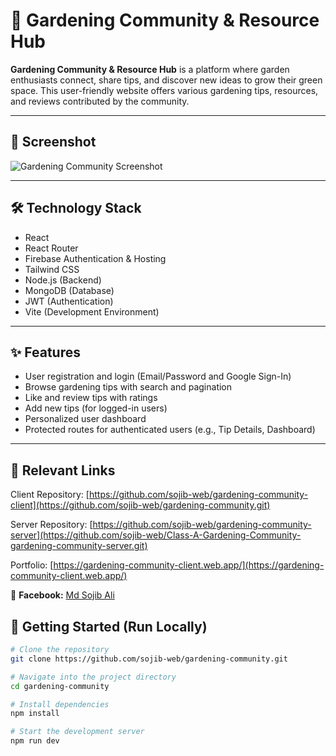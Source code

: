 # 🌱 Gardening Community & Resource Hub

**Gardening Community & Resource Hub** is a platform where garden enthusiasts connect, share tips, and discover new ideas to grow their green space. This user-friendly website offers various gardening tips, resources, and reviews contributed by the community.

---

## 📸 Screenshot

![Gardening Community Screenshot]([https://i.ibb.co/6cykt1t3/Md-Sojib-Ali.png](https://i.ibb.co/1JbNs2Qw/gardening-community-client-web-app.png))

---

## 🛠 Technology Stack

- React  
- React Router  
- Firebase Authentication & Hosting  
- Tailwind CSS  
- Node.js (Backend)  
- MongoDB (Database)  
- JWT (Authentication)  
- Vite (Development Environment)

---

## ✨ Features

- User registration and login (Email/Password and Google Sign-In)  
- Browse gardening tips with search and pagination  
- Like and review tips with ratings  
- Add new tips (for logged-in users)  
- Personalized user dashboard  
- Protected routes for authenticated users (e.g., Tip Details, Dashboard)  

---

## 🚀 Relevant Links
Client Repository: [https://github.com/sojib-web/gardening-community-client](https://github.com/sojib-web/gardening-community.git)

Server Repository: [https://github.com/sojib-web/gardening-community-server](https://github.com/sojib-web/Class-A-Gardening-Community-gardening-community-server.git)

Portfolio: [https://gardening-community-client.web.app/](https://gardening-community-client.web.app/)

 👤 **Facebook:** [Md Sojib Ali](https://www.facebook.com/sojib.ahmed.71271466)


## 🚀 Getting Started (Run Locally)

```bash
# Clone the repository
git clone https://github.com/sojib-web/gardening-community.git

# Navigate into the project directory
cd gardening-community

# Install dependencies
npm install

# Start the development server
npm run dev

